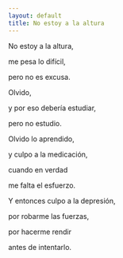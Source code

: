 ```yaml
---
layout: default
title: No estoy a la altura
---
```




No estoy a la altura,

me pesa lo difícil,

pero no es excusa.

Olvido,

y por eso debería estudiar,

pero no estudio.

Olvido lo aprendido,

y culpo a la medicación,

cuando en verdad

me falta el esfuerzo.

Y entonces culpo a la depresión,

por robarme las fuerzas,

por hacerme rendir

antes de intentarlo.
